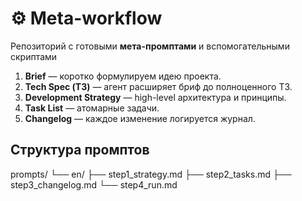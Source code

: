 # ⚙️ Meta-workflow
Репозиторий с готовыми **мета-промптами** и вспомогательными скриптами


1. **Brief** — коротко формулируем идею проекта.  
2. **Tech Spec (ТЗ)** — агент расширяет бриф до полноценного ТЗ.  
3. **Development Strategy** — high-level архитектура и принципы.  
4. **Task List** — атомарные задачи.  
5. **Changelog** — каждое изменение логируется журнал.

## Структура промптов

prompts/
└── en/
    ├── step1_strategy.md
    ├── step2_tasks.md
    ├── step3_changelog.md
    └── step4_run.md
